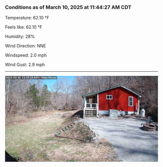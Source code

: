 ### Conditions as of March 10, 2025 at 11:44:27 AM CDT 

Temperature: 62.10 &deg;F

Feels like: 62.10 &deg;F

Humidity: 28%

Wind Direction: NNE

Windspeed: 2.0 mph

Wind Gust: 2.9 mph

---

<img src="./images/latest.jpeg"/>


